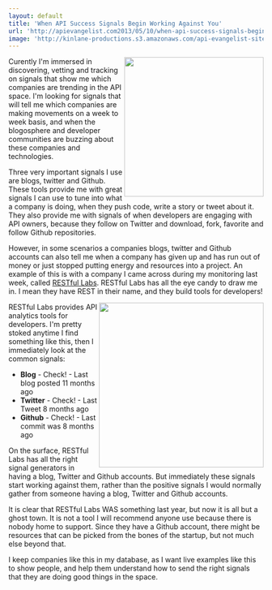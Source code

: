 ```yaml
---
layout: default
title: 'When API Success Signals Begin Working Against You'
url: 'http://apievangelist.com2013/05/10/when-api-success-signals-begin-working-against-you/'
image: 'http://kinlane-productions.s3.amazonaws.com/api-evangelist-site/blog/restful-labs-logo.png'
---
```



<p>
     <a href="http://www.restful-labs.com/" target="_blank"><img src="https://s3.amazonaws.com/kinlane-productions/api-evangelist/restful-labs/restful-labs-logo.png"  width="275" align="right" /></a>
</p>
<p>
     Curently I'm immersed in discovering, vetting and tracking on signals that show me which companies are trending in the API space. I'm looking for signals that will tell me which companies are making movements on a week to week basis, and when the blogosphere and developer communities are buzzing about these companies and technologies.
</p>
<p>
     Three very important signals I use are blogs, twitter and Github. These tools provide me with great signals I can use to tune into what a company is doing, when they push code, write a story or tweet about it. They also provide me with signals of when developers are engaging with API owners, because they follow on Twitter and download, fork, favorite and follow Github repositories.
</p>
<p>
     However, in some scenarios a companies blogs, twitter and Github accounts can also tell me when a company has given up and has run out of money or just stopped putting energy and resources into a project. An example of this is with a company I came across during my monitoring last week, called <a href="http://www.restful-labs.com/" target="_blank">RESTful Labs</a>. RESTful Labs has all the eye candy to draw me in. I mean they have REST in their name, and they build tools for developers!
</p>
<p>
     <a href="http://www.restful-labs.com/" target="_blank"><img src="https://s3.amazonaws.com/kinlane-productions/api-evangelist/restful-labs/restful-metrics.png"  width="325" align="right" /></a>
</p>
<p>
     RESTful Labs provides API analytics tools for developers. I'm pretty stoked anytime I find something like this, then I immediately look at the common signals:
</p>
<ul >
     <li>
          <strong>Blog</strong> - Check! - Last blog posted 11 months ago
     </li>
     <li>
          <strong>Twitter</strong> - Check! - Last Tweet 8 months ago
     </li>
     <li>
          <strong>Github</strong> - Check! - Last commit was 8 months ago
     </li>
</ul>
<p>
     On the surface, RESTful Labs has all the right signal generators in having a blog, Twitter and Github accounts. But immediately these signals start working against them, rather than the positive signals I would normally gather from someone having a blog, Twitter and Github accounts.
</p>
<p>
     It is clear that RESTful Labs WAS something last year, but now it is all but a ghost town. It is not a tool I will recommend anyone use because there is nobody home to support. Since they have a Github account, there might be resources that can be picked from the bones of the startup, but not much else beyond that.
</p>
<p>
     I keep companies like this in my database, as I want live examples like this to show people, and help them understand how to send the right signals that they are doing good things in the space.
</p>
